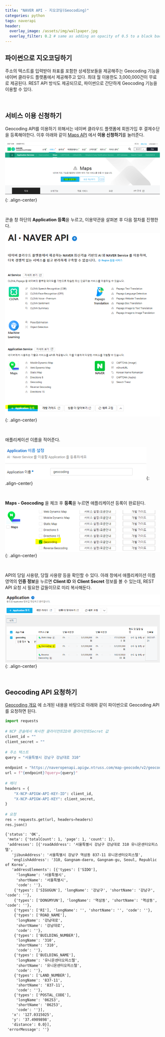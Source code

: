 ```yaml
---
title: "NAVER API - 지오코딩(Geocoding)"
categories: python
tags: naverapi
header:
  overlay_image: /assets/img/wallpaper.jpg
  overlay_filter: 0.2 # same as adding an opacity of 0.5 to a black background
---
```


## 파이썬으로 지오코딩하기

주소의 텍스트를 입력받아 좌표를 포함한 상세정보들을 제공해주는 Geocoding 기능을 네이버 클라우드 플랫폼에서 제공해주고 있다. 최대 월 이용한도 3,000,000건이 무료로 제공된다. REST API 방식도 제공되므로, 파이썬으로 간단하게 Geocoding 기능을 이용할 수 있다. 

<br>

## 서비스 이용 신청하기

Geocoding API를 이용하기 위해서는 네이버 클라우드 플랫폼에 회원가입 후 결제수단을 등록해야한다. 이후 아래와 같이 [Maps API](https://www.ncloud.com/product/applicationService/maps) 에서 **이용 신청하기**를 눌러준다.

![PNG](/assets/img/post_img/2022-07-21-geocoding/0.png){: .align-center}

<br>

콘솔 창 하단의 **Application 등록**을 누르고, 이용약관을 살펴본 후 다음 절차를 진행한다.

![PNG](/assets/img/post_img/2022-07-21-geocoding/1.png){: .align-center}

<br>

애플리케이션 이름을 적어준다.

![PNG](/assets/img/post_img/2022-07-21-geocoding/2.png){: .align-center}

<br>

**Maps - Geocoding** 을 체크 후 **등록**을 누르면 애플리케이션 등록이 완료된다.

![PNG](/assets/img/post_img/2022-07-21-geocoding/3.png){: .align-center}

<br>

API의 당일 사용량, 당월 사용량 등을 확인할 수 있다. 아래 창에서 애플리케이션 이름 영역의 **인증 정보**을 누르면 **Client ID** 와 **Client Secret** 정보를 볼 수 있는데, REST API 요청 시 필요한 값들이므로 미리 복사해둔다.

![PNG](/assets/img/post_img/2022-07-21-geocoding/4.png){: .align-center}

<br>

## Geocoding API 요청하기

[Geocoding 개요](https://api.ncloud-docs.com/docs/ai-naver-mapsgeocoding) 에 소개된 내용을 바탕으로 아래와 같이 파이썬으로 Geocoding API를 요청하면 된다.

```python
import requests

# NCP 콘솔에서 복사한 클라이언트ID와 클라이언트Secret 값
client_id = ""
client_secret = ""

# 주소 텍스트
query = "서울특별시 강남구 강남대로 310"

endpoint = "https://naveropenapi.apigw.ntruss.com/map-geocode/v2/geocode"
url = f"{endpoint}?query={query}"

# 헤더
headers = {
    "X-NCP-APIGW-API-KEY-ID": client_id,
    "X-NCP-APIGW-API-KEY": client_secret,
}

# 요청
res = requests.get(url, headers=headers)
res.json()
```

```
{'status': 'OK',
 'meta': {'totalCount': 1, 'page': 1, 'count': 1},
 'addresses': [{'roadAddress': '서울특별시 강남구 강남대로 310 유니온센터오피스텔',
   'jibunAddress': '서울특별시 강남구 역삼동 837-11 유니온센터오피스텔',
   'englishAddress': '310, Gangnam-daero, Gangnam-gu, Seoul, Republic of Korea',
   'addressElements': [{'types': ['SIDO'],
     'longName': '서울특별시',
     'shortName': '서울특별시',
     'code': ''},
    {'types': ['SIGUGUN'], 'longName': '강남구', 'shortName': '강남구', 'code': ''},
    {'types': ['DONGMYUN'], 'longName': '역삼동', 'shortName': '역삼동', 'code': ''},
    {'types': ['RI'], 'longName': '', 'shortName': '', 'code': ''},
    {'types': ['ROAD_NAME'],
     'longName': '강남대로',
     'shortName': '강남대로',
     'code': ''},
    {'types': ['BUILDING_NUMBER'],
     'longName': '310',
     'shortName': '310',
     'code': ''},
    {'types': ['BUILDING_NAME'],
     'longName': '유니온센터오피스텔',
     'shortName': '유니온센터오피스텔',
     'code': ''},
    {'types': ['LAND_NUMBER'],
     'longName': '837-11',
     'shortName': '837-11',
     'code': ''},
    {'types': ['POSTAL_CODE'],
     'longName': '06253',
     'shortName': '06253',
     'code': ''}],
   'x': '127.0315025',
   'y': '37.4909898',
   'distance': 0.0}],
 'errorMessage': ''}
```